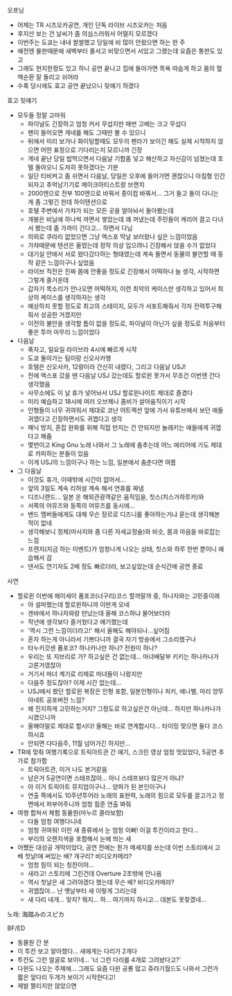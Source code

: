 오프닝
- 어제는 TR 시즈오카공연, 개인 단독 라이브 시즈오카는 처음
- 후지산 보는 건 날씨가 좀 의심스러워서 어떨지 모르겠다
- 이번주는 도쿄는 내내 쌀쌀했고 당일에 비 많이 안왔으면 하는 한 주
- 예전엔 물판때문에 새벽부터 줄서고 비맞으면서 서있고 그랬는데 요즘은 통판도 있고
- 그래도 현지한정도 있고 하니 공연 끝나고 집에 돌아가면 목욕 따숩게 하고 몸의 혈액순환 잘 돌리고 쉬어라
- 수록 당시에도 효고 공연 끝났으니 뒷얘기 하겠다

효고 뒷얘기
- 모두들 정말 고마워
  - 파이널도 긴장하고 엄청 커서 무섭지만 매번 고베는 크고 무섭다
  - 팬이 들어오면 게네를 해도 그때만 볼 수 있으니
  - 뒤에서 미리 보거나 화이팅할때도 모두의 펜라가 보이긴 해도 실제 시작하지 않으면 어떤 표정으로 기다리는지 모르니까 긴장
  - 게네 끝난 당일 밥먹으면서 다음날 기합좀 넣고 해산하고 자신감이 넘쳤는데 호텔 돌아오니 도저히 못하겠다는 기분
  - 일단 티비켜고 좀 쉬면서 다음날, 당일은 오후에 들어가면 괜찮으니 아침형 인간 되자고 추억남기기로 메이크아티스트랑 브랜치
  - 2000엔으로 전부 100엔으로 바꿔서 종이컵 바꿔서... 그거 들고 둘이 다니는 게 좀 그렇긴 한데 하이텐션으로
  - 호텔 주변에서 가챠가 되는 모든 곳을 알아놔서 돌아봤는데 
  - 개봉은 비닐에 하나씩 까면서 쌓았는데 꽤 꺼냈는데 주민들이 캐리어 끌고 다녀서 봤는데 좀 가까이 간다고... 하면서 다님
  - 의외로 쿠라리 없었으면 그냥 엑스포 막날 보러왔나 싶은 느낌이었음
  - 가챠때문에 텐션은 올렸는데 정작 의상 입으려니 긴장해서 앉을 수가 없었다
  - 대기실 안에서 서로 왔다갔다하는 형태였는데 계속 돌면서 동물의 불안할 때 동작 같은 느낌이구나 싶었음
  - 라이브 직전은 진짜 몸에 안좋을 정도로 긴장해서 어떡하나 늘 생각, 시작하면 그렇게 즐거운데
  - 갑자기 목소리가 안나오면 어떡하지, 이런 최악의 케이스만 생각하고 있어서 최상의 케이스를 생각하자는 생각
  - 예상하지 못할 정도로 최고의 스테이지, 모두가 서포트해줘서 각자 전력투구해줘서 성공한 거겠지만
  - 이전의 불안을 생각할 틈이 없을 정도로, 파이널이 아닌가 싶을 정도로 처음부터 좋은 투어 마무리 느낌이었다
- 다음날
  - 푹자고, 일요일 라이브라 4시에 빠르게 시작
  - 도쿄 돌아가는 팀이랑 신오사카행
  - 호텔은 신오사카, 12량이라 간신히 내렸다, 그리고 다음날 USJ!
  - 전에 엑스포 갔을 땐 다음날 USJ 갔는데도 할로윈 못가서 무조건 이번엔 간다 생각했음
  - 사무소에도 이 날 휴가 넣어놔서 USJ 할로윈나이트 제대로 즐겼다
  - 미리 예습하고 18시에 여러 오브제나 좀비가 살아움직이기 시작
  - 인형들이 너무 귀여워서 제대로 코난 어트랙션 앞에 가서 유튜브에서 보던 애들 귀엽다고 긴장하면서도 귀엽다고 생각
  - 패닉 방지, 혼잡 완화를 위해 직접 만지는 건 안되지만 놀래키는 애들에게 귀엽다고 해줌
  - 몇번이고 King Gnu 노래 나와서 그 노래에 춤추는데 어느 에리어에 가도 제대로 카피하는 분들이 있음
  - 이게 USJ의 느낌이구나 하는 느낌, 일본에서 춤춘다면 여름
- 그 다음날
  - 이것도 휴가, 이때밖에 시간이 없어서...
  - 앞의 3일도 계속 리허설 계속 해서 연휴를 짜냄
  - 디즈니랜드... 일본 온 해외관광객같은 움직임을, 칫스(치스가하루카)와
  - 서쪽의 어뮤즈와 동쪽의 어뮤즈를 동시에...
  - 밴드 멤버들에게도 대체 무슨 장르로 디즈니를 좋아하는거냐 묻는데 생각해본 적이 없네
  - 생각해보니 정체(마사지와 좀 다른 자세교정술)와 비슷, 몸과 마음을 바로잡는 느낌
  - 프렌지(지금 하는 이벤트)가 엄청나게 나오는 상태, 칫스와 하루 한번 뿐이니 예습해서 감
  - 댄서도 연기자도 2배 정도 빠르더라, 보고싶었는데 순식간에 공연 종료

사연
- 할로윈 이번에 헤이세이 폼포코(너구리)코스 할까말까 중, 하나자와는 고민중이래
  - 아 설마했는데 할로윈하니까 이딴게 오네
  - 겐바에서 하나자와랑 만났는데 올해 코스하냐 물어보더라
  - 작년에 생각보다 즐거웠다고 얘기했는데 
  - '역시 그런 느낌이더라고!' 해서 올해도 해야되나...싶어짐
  - 혼자 하는게 아니라서 기쁘다니까 결국 자기 방송에서 그소리했구나
  - 타누키갓센 폼포코? 하나카나만 하나? 전원이 하나? 
  - 우리는 또 지브리로 가? 하고싶은 건 없는데... 마녀배달부 키키는 하나카나가 고른거였잖아
  - 거기서 마녀 계기로 리제로 마녀들이 나왔지만
  - 다음주 정도잖아? 이제 시간 없는데...
  - USJ에서 봤던 할로윈 복장은 인형 포함, 일본인형이나 처키, 에나벨, 마리 앙뚜아네트 공포버전 느낌?
  - 왜 진지하게 고민하는거지? 그정도로 하고싶은건 아닌데... 하지만 하나카나가 시켰으니까
  - 올해야말로 제대로 합시다! 올해는 바로 연계합시다... 타이밍 맞으면 둘다 코스하시죠
  - 안되면 다다음주, 11월 넘어가긴 하지만...
- TR에 맞춰 여행기록으로 트릭아트관 간 얘기, 스크린 영상 엄청 멋있었다, 5공연 추가로 참가함
  - 트릭아트관, 이거 나도 본거같음
  - 남은거 5공연이면 스태프잖아... 아니 스태프보다 많은거 아냐?
  - 아 이거 트릭아트 뮤지엄이구나... 양파가 된 본인이구나
  - 연출 쪽에서도 10주년투어라 노래의 표현력, 노래의 힘으로 모두를 끌고가고 정면에서 퍼부어주니까 엄청 힘준 연출 봐줘
- 여행 합쳐서 체험 동물원(마누르 콜라보함)
  - 다들 엄청 여행다니네
  - 엄청 귀여워! 이런 새 종류에서 눈 엄청 이뻐! 이걸 투칸이라고 한다...
  - 부리의 오렌지색을 포함해서 눈에 띄는 새
- 어쨌든 대성공 개막이었다, 공연 전에는 뭔가 메세지를 쓰는데 이번 스토리에서 고베 첫날!에 써있는 배? 개구리? 비디오카메라?
  - 엄청 힘이 되는 칭찬이야...
  - 새라고! 스토리에 그린건데  Overture 2초밖에 안나옴
  - 역시 첫날은 새 그려야겠다 했는데 무슨 배? 비디오카메라?
  - 귀엽잖아... 난 옛날부터 새 이렇게 그리는데
  - 새 다리 네개... 맞지? 뭐지... 하... 여기까지 하시고... 대본도 못찾겠네...

노래: 海踏みのスピカ

BF/ED
- 동물원 간 분
- 이 투칸 보고 알아챘다... 새에게는 다리가 2개다
- 투칸도 그런 얼굴로 보이네... '너 그런 다리를 4개로 그려놨다고?'
- 다윈도 나오는 주제에... 그래도 요즘 다윈 공룡 많고 쥬라기월드도 나와서 그런가 짧은 앞다리 두개가 보이기 시작한다고! 
- 제발 짤리지만 않았으면